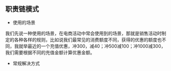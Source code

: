 ## 职责链模式

- 使用的场景

我们先说一种使用的场景，在电商活动中常会使用到的场景，那就是销售活动时制定的各种各样的规则，比如说我们最常见的消费额度不同，获得的优惠的额度也不同，我就举最近的一个充值优惠，冲300，减40；冲500减100；冲1000减300，我们需要根据不同的充值金额计算优惠金额。

- 常规解决方式

